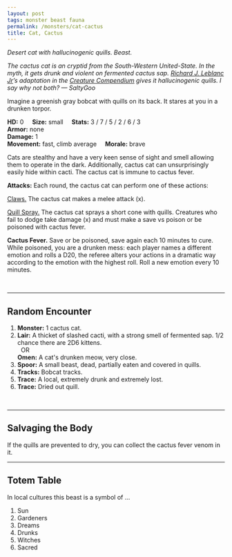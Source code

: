```yaml
---
layout: post
tags: monster beast fauna
permalink: /monsters/cat-cactus
title: Cat, Cactus
---
```


*Desert cat with hallucinogenic quills. Beast.*

<span class="alchemy"> *The cactus cat is an cryptid from the South-Western United-State. In the myth, it gets drunk and violent on fermented cactus sap. [Richard J. Leblanc Jr](http://savevsdragon.blogspot.com/)’s adaptation in the [Creature Compendium](https://www.drivethrurpg.com/product/147588/CC1-Creature-Compendium) gives it hallucinogenic quills. I say why not both? — SaltyGoo* </span>

Imagine a greenish gray bobcat with quills on its back. It stares at you in a drunken torpor.

**HD:** 0  &nbsp; &nbsp;  **Size:** small &nbsp; &nbsp; **Stats:** 3 / 7 / 5 / 2 / 6 / 3  <br>
**Armor:** none <br>
**Damage:** 1 <br>
**Movement:** fast, climb average &nbsp; &nbsp; **Morale:** brave <br>

Cats are stealthy and have a very keen sense of sight and smell allowing them to operate in the dark. Additionally, cactus cat can unsurprisingly easily hide within cacti. The cactus cat is immune to cactus fever.

**Attacks:** Each round, the cactus cat can perform one of these actions:

<ins>Claws.</ins> The cactus cat makes a melee attack (x).

<ins>Quill Spray.</ins> The cactus cat sprays a short cone with quills. Creatures who fail to dodge take damage (x) and must make a save vs poison or be poisoned with cactus fever.

<span class="alchemy"> **Cactus Fever.** Save or be poisoned, save again each 10 minutes to cure. While poisoned, you are a drunken mess: each player names a different emotion and rolls a D20, the referee alters your actions in a dramatic way according to the emotion with the highest roll. Roll a new emotion every 10 minutes.</span>

<br>

---

## Random Encounter

1. **Monster:** 1 cactus cat.
1. **Lair:**  A thicket of slashed cacti, with a strong smell of fermented sap. 1/2 chance there are 2D6 kittens. <br>	&nbsp; OR <br>	**Omen:** A cat's drunken meow, very close.
1. **Spoor:**  A small beast, dead, partially eaten and covered in quills.
1. **Tracks:** Bobcat tracks.
1. **Trace:** A local, extremely drunk and extremely lost.
1. **Trace:** Dried out quill.

<br>

---

## Salvaging the Body

If the quills are prevented to dry, you can collect the cactus fever venom in it.

---

## Totem Table

In local cultures this beast is a symbol of ...

1. Sun
1. Gardeners
1. Dreams
1. Drunks
1. Witches
1. Sacred 

